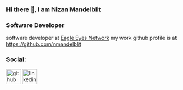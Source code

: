 ### Hi there 👋, I am Nizan Mandelblit
###  Software Developer 

software developer at [Eagle Eyes Network]([url](https://www.een.com/))
my work github profile is at https://github.com/nmandelblit


### Social:

[<img src='https://cdn.jsdelivr.net/npm/simple-icons@3.0.1/icons/github.svg' alt='github' height='40'>](https://github.com/NizanMandelblit)  [<img src='https://cdn.jsdelivr.net/npm/simple-icons@3.0.1/icons/linkedin.svg' alt='linkedin' height='40'>]([https://www.linkedin.com/in/nizanmandelblit/](https://www.linkedin.com/in/nizan-mandelblit/)https://www.linkedin.com/in/nizan-mandelblit/) 

